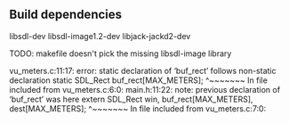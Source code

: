 

## Build dependencies

libsdl-dev libsdl-image1.2-dev  libjack-jackd2-dev

TODO: makefile doesn't pick the missing libsdl-image library



vu_meters.c:11:17: error: static declaration of ‘buf_rect’ follows non-static declaration
 static SDL_Rect buf_rect[MAX_METERS];
                 ^~~~~~~~
In file included from vu_meters.c:6:0:
main.h:11:22: note: previous declaration of ‘buf_rect’ was here
 extern SDL_Rect win, buf_rect[MAX_METERS], dest[MAX_METERS];
                      ^~~~~~~~
In file included from vu_meters.c:7:0:
